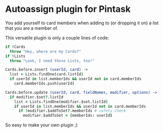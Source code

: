 Autoassign plugin for Pintask
=========================

You add yourself to card members when adding to (or dropping it on) a list that you are a member of.

This versatile plugin is only a couple lines of code:

```coffee
if !Cards
  throw "Hey, where are my Cards?"
if !Lists
  throw "Look, I need those Lists, too!"

Cards.before.insert (userId, card) ->
  list = Lists.findOne(card.listId)
  if userId in list.memberIds && userId not in card.memberIds
    card.memberIds.push(userId)

Cards.before.update (userId, card, fieldNames, modifier, options) ->
  if modifier.$set?.listId
    list = Lists.findOne(modifier.$set.listId)
    if userId in list.memberIds && userId not in card.memberIds
      if !modifier.$addToSet?.memberIds # safety check
        modifier.$addToSet = {memberIds: userId}
```

So easy to make your own plugin ;)
